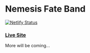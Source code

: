 # Nemesis Fate Band 

[![Netlify Status](https://api.netlify.com/api/v1/badges/4751d432-01ed-49f5-b94f-a140dba6d418/deploy-status)](https://app.netlify.com/sites/anl-nmf/deploys) 

### [Live Site](https://www.nemesisfate.com/) 

More will be coming... 

